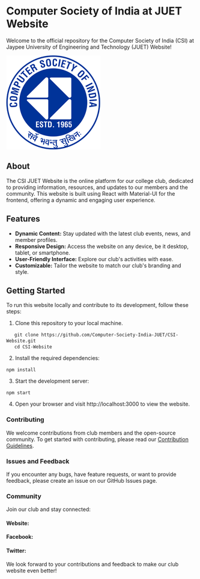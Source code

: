 # Computer Society of India at JUET Website

Welcome to the official repository for the Computer Society of India (CSI) at Jaypee University of Engineering and Technology (JUET) Website!

![CSI JUET Logo](images/csi-logo.png)

## About

The CSI JUET Website is the online platform for our college club, dedicated to providing information, resources, and updates to our members and the community. This website is built using React with Material-UI for the frontend, offering a dynamic and engaging user experience.

## Features

-   **Dynamic Content:** Stay updated with the latest club events, news, and member profiles.
-   **Responsive Design:** Access the website on any device, be it desktop, tablet, or smartphone.
-   **User-Friendly Interface:** Explore our club's activities with ease.
-   **Customizable:** Tailor the website to match our club's branding and style.

## Getting Started

To run this website locally and contribute to its development, follow these steps:

1. Clone this repository to your local machine.

```shell
   git clone https://github.com/Computer-Society-India-JUET/CSI-Website.git
   cd CSI-Website
```

2. Install the required dependencies:

```shell
npm install

```

3. Start the development server:

```shell
npm start

```

4. Open your browser and visit http://localhost:3000 to view the website.

### Contributing

We welcome contributions from club members and the open-source community. To get started with contributing, please read our [Contribution Guidelines](https://github.com/Computer-Society-India-JUET/CSI-Website/blob/main/CONTRIBUTING.md).

### Issues and Feedback

If you encounter any bugs, have feature requests, or want to provide feedback, please create an issue on our GitHub Issues page.

### Community

Join our club and stay connected:

#### Website:

#### Facebook:

#### Twitter:

We look forward to your contributions and feedback to make our club website even better!

